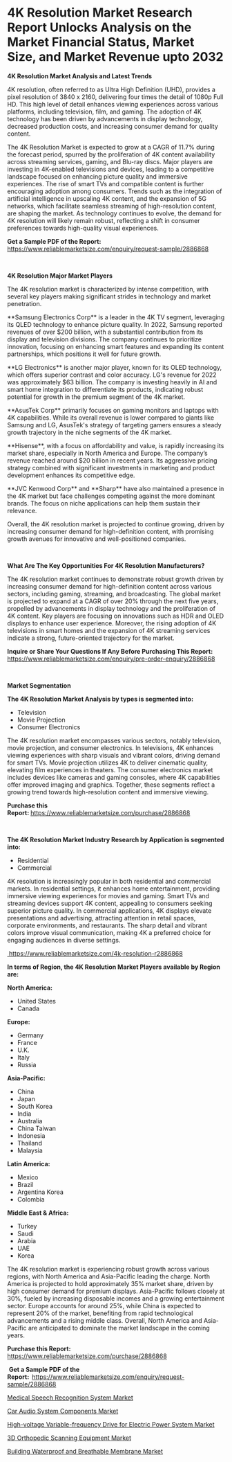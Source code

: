 <p><h1>4K Resolution Market Research Report Unlocks Analysis on the Market Financial Status, Market Size, and Market Revenue upto 2032</h1></p><p><strong>4K Resolution Market Analysis and Latest Trends</strong></p>
<p><p>4K resolution, often referred to as Ultra High Definition (UHD), provides a pixel resolution of 3840 x 2160, delivering four times the detail of 1080p Full HD. This high level of detail enhances viewing experiences across various platforms, including television, film, and gaming. The adoption of 4K technology has been driven by advancements in display technology, decreased production costs, and increasing consumer demand for quality content.</p><p>The 4K Resolution Market is expected to grow at a CAGR of 11.7% during the forecast period, spurred by the proliferation of 4K content availability across streaming services, gaming, and Blu-ray discs. Major players are investing in 4K-enabled televisions and devices, leading to a competitive landscape focused on enhancing picture quality and immersive experiences. The rise of smart TVs and compatible content is further encouraging adoption among consumers. Trends such as the integration of artificial intelligence in upscaling 4K content, and the expansion of 5G networks, which facilitate seamless streaming of high-resolution content, are shaping the market. As technology continues to evolve, the demand for 4K resolution will likely remain robust, reflecting a shift in consumer preferences towards high-quality visual experiences.</p></p>
<p><strong>Get a Sample PDF of the Report:&nbsp;</strong> <a href="https://www.reliablemarketsize.com/enquiry/request-sample/2886868?utm_campaign=1999&utm_medium=2&utm_source=Github&utm_content=ia&utm_term=13032025&utm_id=4k-resolution">https://www.reliablemarketsize.com/enquiry/request-sample/2886868</a></p>
<p>&nbsp;</p>
<p><strong>4K Resolution Major Market Players</strong></p>
<p><p>The 4K resolution market is characterized by intense competition, with several key players making significant strides in technology and market penetration.</p><p>**Samsung Electronics Corp** is a leader in the 4K TV segment, leveraging its QLED technology to enhance picture quality. In 2022, Samsung reported revenues of over $200 billion, with a substantial contribution from its display and television divisions. The company continues to prioritize innovation, focusing on enhancing smart features and expanding its content partnerships, which positions it well for future growth.</p><p>**LG Electronics** is another major player, known for its OLED technology, which offers superior contrast and color accuracy. LG's revenue for 2022 was approximately $63 billion. The company is investing heavily in AI and smart home integration to differentiate its products, indicating robust potential for growth in the premium segment of the 4K market.</p><p>**AsusTek Corp** primarily focuses on gaming monitors and laptops with 4K capabilities. While its overall revenue is lower compared to giants like Samsung and LG, AsusTek's strategy of targeting gamers ensures a steady growth trajectory in the niche segments of the 4K market.</p><p>**Hisense**, with a focus on affordability and value, is rapidly increasing its market share, especially in North America and Europe. The company’s revenue reached around $20 billion in recent years. Its aggressive pricing strategy combined with significant investments in marketing and product development enhances its competitive edge.</p><p>**JVC Kenwood Corp** and **Sharp** have also maintained a presence in the 4K market but face challenges competing against the more dominant brands. The focus on niche applications can help them sustain their relevance.</p><p>Overall, the 4K resolution market is projected to continue growing, driven by increasing consumer demand for high-definition content, with promising growth avenues for innovative and well-positioned companies.</p></p>
<p>&nbsp;</p>
<p><strong>What Are The Key Opportunities For 4K Resolution Manufacturers?</strong></p>
<p><p>The 4K resolution market continues to demonstrate robust growth driven by increasing consumer demand for high-definition content across various sectors, including gaming, streaming, and broadcasting. The global market is projected to expand at a CAGR of over 20% through the next five years, propelled by advancements in display technology and the proliferation of 4K content. Key players are focusing on innovations such as HDR and OLED displays to enhance user experience. Moreover, the rising adoption of 4K televisions in smart homes and the expansion of 4K streaming services indicate a strong, future-oriented trajectory for the market.</p></p>
<p><strong>Inquire or Share Your Questions If Any Before Purchasing This Report:</strong> <a href="https://www.reliablemarketsize.com/enquiry/pre-order-enquiry/2886868?utm_campaign=1999&utm_medium=2&utm_source=Github&utm_content=ia&utm_term=13032025&utm_id=4k-resolution">https://www.reliablemarketsize.com/enquiry/pre-order-enquiry/2886868</a></p>
<p>&nbsp;</p>
<p><strong>Market Segmentation</strong></p>
<p><strong>The 4K Resolution Market Analysis by types is segmented into:</strong></p>
<p><ul><li>Television</li><li>Movie Projection</li><li>Consumer Electronics</li></ul></p>
<p><p>The 4K resolution market encompasses various sectors, notably television, movie projection, and consumer electronics. In televisions, 4K enhances viewing experiences with sharp visuals and vibrant colors, driving demand for smart TVs. Movie projection utilizes 4K to deliver cinematic quality, elevating film experiences in theaters. The consumer electronics market includes devices like cameras and gaming consoles, where 4K capabilities offer improved imaging and graphics. Together, these segments reflect a growing trend towards high-resolution content and immersive viewing.</p></p>
<p><strong>Purchase this Report:&nbsp;</strong><a href="https://www.reliablemarketsize.com/purchase/2886868?utm_campaign=1999&utm_medium=2&utm_source=Github&utm_content=ia&utm_term=13032025&utm_id=4k-resolution">https://www.reliablemarketsize.com/purchase/2886868</a></p>
<p>&nbsp;</p>
<p><strong>The 4K Resolution Market Industry Research by Application is segmented into:</strong></p>
<p><ul><li>Residential</li><li>Commercial</li></ul></p>
<p><p>4K resolution is increasingly popular in both residential and commercial markets. In residential settings, it enhances home entertainment, providing immersive viewing experiences for movies and gaming. Smart TVs and streaming devices support 4K content, appealing to consumers seeking superior picture quality. In commercial applications, 4K displays elevate presentations and advertising, attracting attention in retail spaces, corporate environments, and restaurants. The sharp detail and vibrant colors improve visual communication, making 4K a preferred choice for engaging audiences in diverse settings.</p></p>
<p><a href="https://www.reliablemarketsize.com/4k-resolution-r2886868?utm_campaign=1999&utm_medium=2&utm_source=Github&utm_content=ia&utm_term=13032025&utm_id=4k-resolution">&nbsp;https://www.reliablemarketsize.com/4k-resolution-r2886868</a></p>
<p><strong>In terms of Region, the 4K Resolution Market Players available by Region are:</strong></p>
<p>
    <p> <strong> North America: </strong>
        <ul>
            <li>United States</li>
            <li>Canada</li>
        </ul>
        </p> 
    <p> <strong> Europe: </strong>
        <ul>
            <li>Germany</li>
            <li>France</li>
            <li>U.K.</li>
            <li>Italy</li>
            <li>Russia</li>
        </ul>
        </p> 
    <p> <strong> Asia-Pacific: </strong>
        <ul>
            <li>China</li>
            <li>Japan</li>
            <li>South Korea</li>
            <li>India</li>
            <li>Australia</li>
            <li>China Taiwan</li>
            <li>Indonesia</li>
            <li>Thailand</li>
            <li>Malaysia</li>
        </ul>
        </p> 
    <p> <strong> Latin America: </strong>
        <ul>
            <li>Mexico</li>
            <li>Brazil</li>
            <li>Argentina Korea</li>
            <li>Colombia</li>
        </ul>
        </p> 
    <p> <strong> Middle East & Africa: </strong>
        <ul>
            <li>Turkey</li>
            <li>Saudi</li>
            <li>Arabia</li>
            <li>UAE</li>
            <li>Korea</li>
        </ul>
    </p>
    </p>
<p><p>The 4K resolution market is experiencing robust growth across various regions, with North America and Asia-Pacific leading the charge. North America is projected to hold approximately 35% market share, driven by high consumer demand for premium displays. Asia-Pacific follows closely at 30%, fueled by increasing disposable incomes and a growing entertainment sector. Europe accounts for around 25%, while China is expected to represent 20% of the market, benefiting from rapid technological advancements and a rising middle class. Overall, North America and Asia-Pacific are anticipated to dominate the market landscape in the coming years.</p></p>
<p><strong>Purchase this Report: </strong><a href="https://www.reliablemarketsize.com/purchase/2886868?utm_campaign=1999&utm_medium=2&utm_source=Github&utm_content=ia&utm_term=13032025&utm_id=4k-resolution">https://www.reliablemarketsize.com/purchase/2886868</a></p>
<p>&nbsp;<strong>Get a Sample PDF of the Report:&nbsp;&nbsp;</strong><a href="https://www.reliablemarketsize.com/enquiry/request-sample/2886868?utm_campaign=1999&utm_medium=2&utm_source=Github&utm_content=ia&utm_term=13032025&utm_id=4k-resolution">https://www.reliablemarketsize.com/enquiry/request-sample/2886868</a></p>
<p><strong></strong></p>
<p><p><a href="https://github.com/erkidrhoy/Market-Research-Report-List-1/blob/main/medical-speech-recognition-system-market.md?utm_campaign=1999&utm_medium=2&utm_source=Github&utm_content=ia&utm_term=13032025&utm_id=4k-resolution">Medical Speech Recognition System Market</a></p><p><a href="https://github.com/enieyfabius/Market-Research-Report-List-1/blob/main/car-audio-system-components-market.md?utm_campaign=1999&utm_medium=2&utm_source=Github&utm_content=ia&utm_term=13032025&utm_id=4k-resolution">Car Audio System Components Market</a></p><p><a href="https://github.com/milievkulov/Market-Research-Report-List-1/blob/main/high-voltage-variable-frequency-drive-for-electric-power-system-market.md?utm_campaign=1999&utm_medium=2&utm_source=Github&utm_content=ia&utm_term=13032025&utm_id=4k-resolution">High-voltage Variable-frequency Drive for Electric Power System Market</a></p><p><a href="https://github.com/roffefaith6l/Market-Research-Report-List-1/blob/main/3d-orthopedic-scanning-equipment-market.md?utm_campaign=1999&utm_medium=2&utm_source=Github&utm_content=ia&utm_term=13032025&utm_id=4k-resolution">3D Orthopedic Scanning Equipment Market</a></p><p><a href="https://github.com/payareganiou/Market-Research-Report-List-1/blob/main/building-waterproof-and-breathable-membrane-market.md?utm_campaign=1999&utm_medium=2&utm_source=Github&utm_content=ia&utm_term=13032025&utm_id=4k-resolution">Building Waterproof and Breathable Membrane Market</a></p></p>